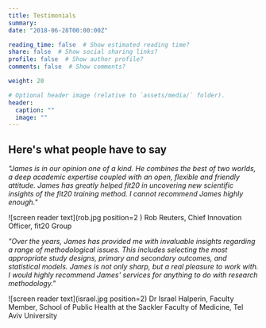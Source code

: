```yaml
---
title: Testimonials
summary: 
date: "2018-06-28T00:00:00Z"

reading_time: false  # Show estimated reading time?
share: false  # Show social sharing links?
profile: false  # Show author profile?
comments: false  # Show comments?

weight: 20

# Optional header image (relative to `assets/media/` folder).
header:
  caption: ""
  image: ""
---
```


## Here's what people have to say

*"James is in our opinion one of a kind. He combines the best of two worlds, a deep academic expertise coupled with an open, flexible and friendly attitude. James has greatly helped fit20 in uncovering new scientific insights of the fit20 training method. I cannot recommend James highly enough."*

![screen reader text](rob.jpg position=2 ) 
Rob Reuters, Chief Innovation Officer, fit20 Group

*"Over the years, James has provided me with invaluable insights regarding a range of methodological issues. This includes selecting the most appropriate study designs, primary and secondary outcomes, and statistical models. James is not only sharp, but a real pleasure to work with. I would highly recommend James' services for anything to do with research methodology."*

![screen reader text](israel.jpg position=2) 
Dr Israel Halperin, Faculty Member, School of Public Health at the Sackler Faculty of Medicine, Tel Aviv University

